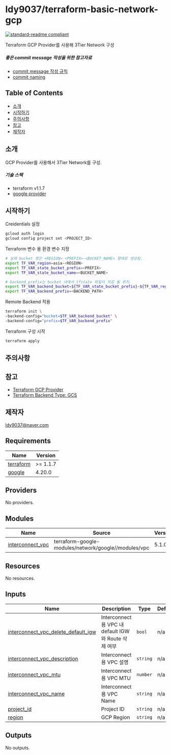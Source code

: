 # ldy9037/terraform-basic-network-gcp

[![standard-readme compliant](https://img.shields.io/badge/readme%20style-standard-brightgreen.svg?style=flat-square)](https://github.com/RichardLitt/standard-readme)

Terraform GCP Provider를 사용해 3Tier Network 구성

##### 좋은 commit message 작성을 위한 참고자료

- [commit message 작성 규칙](https://meetup.toast.com/posts/106)
- [commit naming](https://blog.ull.im/engineering/2019/03/10/logs-on-git.html)


## Table of Contents

- [소개](#소개)
- [시작하기](#시작하기)
- [주의사항](#주의사항)
- [참고](#참고)
- [제작자](#제작자)

## 소개

 GCP Provider를 사용해서 3Tier Network를 구성.  
 
 ##### 기술 스택
 - terraform v1.1.7
 - [google provider](https://registry.terraform.io/providers/hashicorp/tfe/latest/docs)
 
## 시작하기

Creidentials 설정
```sh
gcloud auth login
gcloud config project set <PROJECT_ID>
```

Terraform 변수 용 환경 변수 지정
```sh
# 실제 bucket 명은 <REGION>-<PREFIX>-<BUCKET_NAME> 형태로 생성됨.
export TF_VAR_region=asia-<REGION>
export TF_VAR_state_bucket_prefix=<PREFIX>
export TF_VAR_state_bucket_name=<BUCKET_NAME>

# backend_prefix는 bucket 내에서 tfstate 파일이 저장 될 위치.
export TF_VAR_backend_bucket=${TF_VAR_state_bucket_prefix}-${TF_VAR_region}-${TF_VAR_state_bucket_name}
export TF_VAR_backend_prefix=<BACKEND_PATH>
```

Remote Backend 적용
```sh
terraform init \
-backend-config="bucket=$TF_VAR_backend_bucket" \
-backend-config="prefix=$TF_VAR_backend_prefix"
```
Terraform 구성 시작

```sh
terraform apply
```

## 주의사항


## 참고
- [Terraform GCP Provider](https://registry.terraform.io/providers/hashicorp/google/latest/docs)
- [Terraform Backend Type: GCS](https://www.terraform.io/language/settings/backends/gcs)

## 제작자
[ldy9037@naver.com]()
<!-- BEGINNING OF PRE-COMMIT-TERRAFORM DOCS HOOK -->
## Requirements

| Name | Version |
|------|---------|
| <a name="requirement_terraform"></a> [terraform](#requirement\_terraform) | >= 1.1.7 |
| <a name="requirement_google"></a> [google](#requirement\_google) | 4.20.0 |

## Providers

No providers.

## Modules

| Name | Source | Version |
|------|--------|---------|
| <a name="module_interconnect_vpc"></a> [interconnect\_vpc](#module\_interconnect\_vpc) | terraform-google-modules/network/google//modules/vpc | 5.1.0 |

## Resources

No resources.

## Inputs

| Name | Description | Type | Default | Required |
|------|-------------|------|---------|:--------:|
| <a name="input_interconnect_vpc_delete_default_igw"></a> [interconnect\_vpc\_delete\_default\_igw](#input\_interconnect\_vpc\_delete\_default\_igw) | Interconnect 용 VPC 내 default IGW와 Route 삭제 여부 | `bool` | n/a | yes |
| <a name="input_interconnect_vpc_description"></a> [interconnect\_vpc\_description](#input\_interconnect\_vpc\_description) | Interconnect 용 VPC 설명 | `string` | n/a | yes |
| <a name="input_interconnect_vpc_mtu"></a> [interconnect\_vpc\_mtu](#input\_interconnect\_vpc\_mtu) | Interconnect 용 VPC MTU | `number` | n/a | yes |
| <a name="input_interconnect_vpc_name"></a> [interconnect\_vpc\_name](#input\_interconnect\_vpc\_name) | Interconnect 용 VPC Name | `string` | n/a | yes |
| <a name="input_project_id"></a> [project\_id](#input\_project\_id) | Project ID | `string` | n/a | yes |
| <a name="input_region"></a> [region](#input\_region) | GCP Region | `string` | n/a | yes |

## Outputs

No outputs.
<!-- END OF PRE-COMMIT-TERRAFORM DOCS HOOK -->
